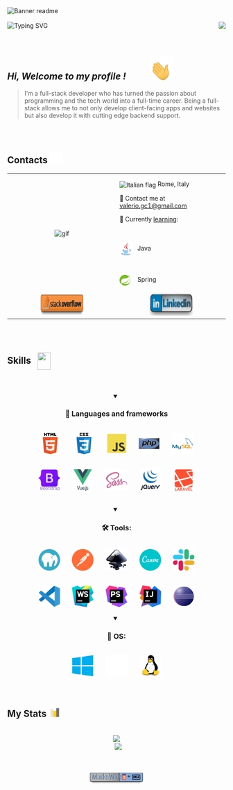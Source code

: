 
<img srcset="assets/gifs/banner-sm.gif 853w, assets/gifs/banner.gif 1280w" sizes="(max-width: 600px) 853px, 1280px" src="assets/gifs/banner.gif" alt="Banner readme" />

<br/> 
<br/>  


<div align="center" valign=center width="100%" >
    <img align="left" valign=center src="https://readme-typing-svg.demolab.com?font=Fira+Code&weight=600&size=25&duration=4500&pause=1000&color=3760F7&background=FFFFFF00&center=true&vCenter=true&lines=%F0%9F%96%A5%EF%B8%8F++PC+Hardware+Enthusiast" alt="Typing SVG" /> 
    <img valign=center align="right" height="30" src="https://komarev.com/ghpvc/?username=ValerioGc&&style=plastic"  /> 
</div>
 
 
<br/>  
<br/>  
<br/>  


##  ***Hi, Welcome to my profile !***  <img  style="padding: 0 50px" valign=center width="55px" src="assets/gifs/waving.gif"/>
  > I’m a full-stack developer who has turned the passion about programming and the tech world into a full-time career. Being a full-stack allows me to not only develop client-facing apps and websites but also develop it with cutting edge backend support.

<br/>
<br/>

<h2>Contacts <img src="assets/gifs/contacts.gif" width=30px></h2>   
<table align="center" width="100%">
    <tr>
        <td valign="center" width="50%">
            <div align="center">
                <img height= "100%" valign="center" align="center" src="assets/gifs/whereIsTheCode.gif" alt="gif" />
            </div>  
        </td>
        <td valign="center" width="50%">
            <p>
                <img src=https://upload.wikimedia.org/wikipedia/commons/0/03/Flag_of_Italy.svg alt="Italian flag" align="center" width="18" height="18" />  Rome, Italy
            </p>
            <p>
                📧 Contact me at <a href="mailto:valerio.gc1@gmail.com"> valerio.gc1@gmail.com </a>
            </p>
            <p>
                📖 Currently <ins>learning</ins>:
            </p>
            <div style="list-style:none">
                    &nbsp;
                    <p><img align="center" src="assets/skills&tools/skills/java.svg"  alt="Java" width="30px" /> &nbsp; <span>Java</span> </p>
                    &nbsp;
                    <p><img align="center" src="assets/skills&tools/frameworks/spring.svg"  alt="Spring" width="25px" /> &nbsp; <span style="padding: 0 5px"> Spring</span> </p>
                </li>
            </ul>
        </td>
    </tr>
    <tr align="center">
        <td width="50%">
            <a href="https://stackoverflow.com/users/Valerio Genco" target="_blank">
                <img src="assets/badges/stack-simple.svg" alt="stackoverflow" width="100px" height="50px" />
            </a> 
        </td>
        <td width="50%">
            <a href="https://linkedin.com/in/valerio-genco" target="_blank">
                <img src="assets/badges/linkedin-text.svg" width="100px"  height="50px" />
            </a> 
        </td>
    </tr>
</table>  


<br/>  
<br/>  

<div>
  <h2>Skills &nbsp; <img align="center" src="https://raw.githubusercontent.com/rahulbanerjee26/githubProfileReadmeGenerator/main/gifs/code.gif" width="30px" height="40px"></h2>
</div>
 
<br/>
<br/>

<details open >
    <summary align="center"><h3>🧱 Languages and frameworks</h3></summary>
    <br />
    <div align="center" width="80%">
        <div align="center">
          <img width="50px" valign="center" align="center" src="assets/skills&tools/skills/html-text.svg" alt="HTML5" />  
          &nbsp; &nbsp; &nbsp;
          <img width="50px" valign="center" align="center"  src="assets/skills&tools/skills/css-text.svg" alt="CSS3"  />
          &nbsp; &nbsp; &nbsp;
          <img width="45px" valign="center" align="center" src="assets/skills&tools/skills/javascript.svg"  alt="JavaScript" />	
          &nbsp; &nbsp; &nbsp;
          <img width="50px" valign="center" align="center"  align="center" src="assets/skills&tools/skills/php.svg" alt="PHP 8" />
          &nbsp; &nbsp; &nbsp;
          <img width="50px" valign="center" align="center" src="assets/skills&tools/skills/mysql.svg"  alt="MySQL" />
      </div>
      <br />
      <br />
      <div align="center">
          <img width="50px" valign="center" align="center" src="assets/skills&tools/frameworks/bootstrap-text.svg" alt="bootstrap" />
          &nbsp; &nbsp; &nbsp;
          <img src="assets/skills&tools/frameworks/vue-text.svg"  width="50px" valign="center" align="center"  alt="Vue Js" />
          &nbsp; &nbsp; &nbsp;
          <img width="50px" valign="center" align="center"  src="assets/skills&tools/frameworks/sass.svg" alt="sass" />
          &nbsp; &nbsp; &nbsp;
          <img width="50px" valign="center" align="center" src="assets/skills&tools/frameworks/jquery-text.svg" alt="JQuery" />
          &nbsp; &nbsp; &nbsp;
          <img width="50px" valign="center" align="center" src="assets/skills&tools/frameworks/laravel-text.svg" alt="Laravel" />
      </div>
    </div>
</details>

<br/>
<br/>

<details open>
    <summary align="center"><h3>🛠️ Tools: </h3></summary>
    <div align="center" width="80%" >
        <br />
        <div>
            <img width="50px" valign="center" align="center" src="assets/skills&tools/tools/mamp.svg" alt="mamp" />
            &nbsp; &nbsp; &nbsp; 
            <img width="50px" valign="center" align="center" src="assets/skills&tools/tools/postman.svg" alt="postman" />
            &nbsp; &nbsp; &nbsp;
            <img width="50px" valign="center" align="center" src="assets/skills&tools/tools/inkscape.svg" alt="inkscape" />
            &nbsp; &nbsp; &nbsp;
            <img width="50px" valign="center" align="center" src="assets/skills&tools/tools/canva.svg" alt="canva" />
            &nbsp; &nbsp; &nbsp;
            <img width="50px" valign="center" align="center" src="assets/skills&tools/tools/slack1.svg" alt="slack" />                
        </div>
        <br />
        <br />
        <div>
            <img width="50px" valign="center" align="center" src="assets/skills&tools/tools/vscode.svg" alt="VSCode" />
            &nbsp; &nbsp; &nbsp;
            <img width="50px" valign="center" align="center" src="assets/skills&tools/tools/webStorm.svg" alt="WebStorm" />
            &nbsp; &nbsp; &nbsp;
            <img width="50px" valign="center" align="center" src="assets/skills&tools/tools/phpStorm.svg" alt="phpStorm" />
            &nbsp; &nbsp; &nbsp;
            <img width="50px" valign="center" align="center" src="assets/skills&tools/tools/IntelliJ.svg" alt="IntelliJ Idea" />
            &nbsp; &nbsp; &nbsp;
            <img width="50px" valign="center" align="center" src="assets/skills&tools/tools/eclipse.svg" alt="eclipse" />
        </div>
    </div>
</details>

<br/>   

<details open>
    <summary align="center"><h3> 🏰 OS: </h3></strong>
        <div align="center" width="80%">
                <br />
                <img width="50px" valign="center" align="center" src="assets/skills&tools/os/windows.svg" alt="windows" />
                &nbsp; &nbsp; &nbsp;
                <img width="50px" valign="center" align="center" src="assets/skills&tools/os/apple-white.svg" alt="macos" /> 
                &nbsp; &nbsp; &nbsp;
                <img width="50px" valign="center" align="center" src="assets/skills&tools/os/linux.svg" alt="linux" />
            </span>
        </div>
</details>

<br/>  

<br/>  


<h2>My Stats <img width="30px" src="assets/gifs/stats2.gif"></h2>

<br/>   


<div width="100%" align="center">
    <picture>
        <source 
        srcset="https://github-readme-stats.vercel.app/api/top-langs/?username=ValerioGc&layout=compact&theme=react" 
        media="(prefers-color-scheme: dark)" />
        <source
        srcset="https://github-readme-stats.vercel.app/api/top-langs/?username=ValerioGc&theme=ayu-mirage"
        media="(prefers-color-scheme: light), (prefers-color-scheme: no-preference)" />
        <img valign="center" align="center" height="200px" src="https://github-readme-stats.vercel.app/api/top-langs/?username=ValerioGc" />
    </picture>
  <!-- Profile Stats -->
    <br /> &nbsp; 
    <picture>
        <source srcset="https://github-readme-stats.vercel.app/api?username=ValerioGc&show_icons=true&count_private=true&theme=react " 
        media="(prefers-color-scheme: dark)" />
        <source srcset="https://github-readme-stats.vercel.app/api?username=ValerioGc&show_icons=true&count_private=truetheme=ayu-mirage" 
        media="(prefers-color-scheme: light), (prefers-color-scheme: no-preference)" />
        <img valign="center" align="center" height="200px" src="https://github-readme-stats.vercel.app/api?username=ValerioGc&show_icons=true&count_private=true&include_all_commits=true" />
    </picture>
</div>

<br/>
<br/>
<br/>

<div align="center">
  <img valign="center" width="25%" src="assets/badges/made-with-markdown.svg" alt="custom badge" />
</div>
